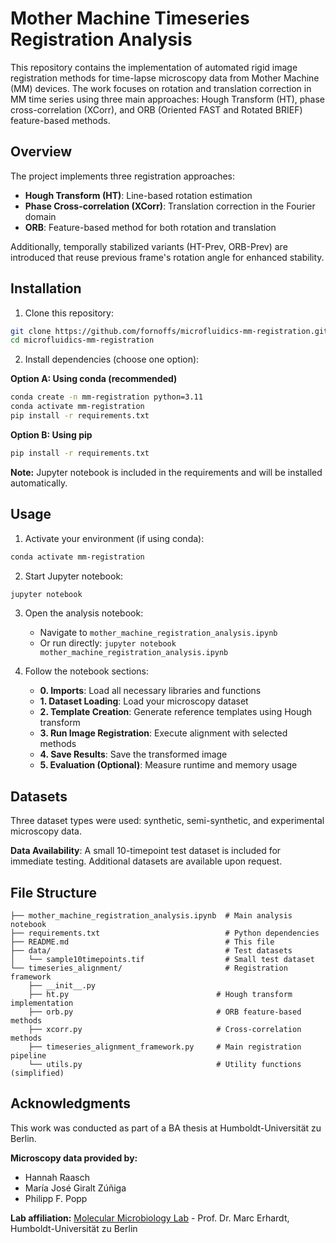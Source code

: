 # Mother Machine Timeseries Registration Analysis

This repository contains the implementation of automated rigid image registration methods for time-lapse microscopy data from Mother Machine (MM) devices. The work focuses on rotation and translation correction in MM time series using three main approaches: Hough Transform (HT), phase cross-correlation (XCorr), and ORB (Oriented FAST and Rotated BRIEF) feature-based methods.

## Overview

The project implements three registration approaches:
- **Hough Transform (HT)**: Line-based rotation estimation
- **Phase Cross-correlation (XCorr)**: Translation correction in the Fourier domain  
- **ORB**: Feature-based method for both rotation and translation

Additionally, temporally stabilized variants (HT-Prev, ORB-Prev) are introduced that reuse previous frame's rotation angle for enhanced stability.

## Installation

1. Clone this repository:
```bash
git clone https://github.com/fornoffs/microfluidics-mm-registration.git
cd microfluidics-mm-registration
```

2. Install dependencies (choose one option):

**Option A: Using conda (recommended)**
```bash
conda create -n mm-registration python=3.11
conda activate mm-registration
pip install -r requirements.txt
```

**Option B: Using pip**
```bash
pip install -r requirements.txt
```

**Note:** Jupyter notebook is included in the requirements and will be installed automatically.

## Usage

1. Activate your environment (if using conda):
```bash
conda activate mm-registration
```

2. Start Jupyter notebook:
```bash
jupyter notebook
```

3. Open the analysis notebook:
   - Navigate to `mother_machine_registration_analysis.ipynb`
   - Or run directly: `jupyter notebook mother_machine_registration_analysis.ipynb`

2. Follow the notebook sections:
   - **0. Imports**: Load all necessary libraries and functions
   - **1. Dataset Loading**: Load your microscopy dataset
   - **2. Template Creation**: Generate reference templates using Hough transform
   - **3. Run Image Registration**: Execute alignment with selected methods
   - **4. Save Results**: Save the transformed image
   - **5. Evaluation (Optional)**: Measure runtime and memory usage


## Datasets

Three dataset types were used: synthetic, semi-synthetic, and experimental microscopy data.

**Data Availability**: A small 10-timepoint test dataset is included for immediate testing. Additional datasets are available upon request.

## File Structure

```
├── mother_machine_registration_analysis.ipynb  # Main analysis notebook
├── requirements.txt                            # Python dependencies
├── README.md                                   # This file
├── data/                                       # Test datasets
│   └── sample10timepoints.tif                  # Small test dataset
└── timeseries_alignment/                       # Registration framework
    ├── __init__.py
    ├── ht.py                                 # Hough transform implementation
    ├── orb.py                                # ORB feature-based methods
    ├── xcorr.py                              # Cross-correlation methods
    ├── timeseries_alignment_framework.py     # Main registration pipeline
    └── utils.py                              # Utility functions (simplified)
```

## Acknowledgments

This work was conducted as part of a BA thesis at Humboldt-Universität zu Berlin.

**Microscopy data provided by:**
- Hannah Raasch
- María José Giralt Zúñiga  
- Philipp F. Popp

**Lab affiliation:** [Molecular Microbiology Lab](https://www.molmicro.hu-berlin.de/cv_marc.html) - Prof. Dr. Marc Erhardt, Humboldt-Universität zu Berlin